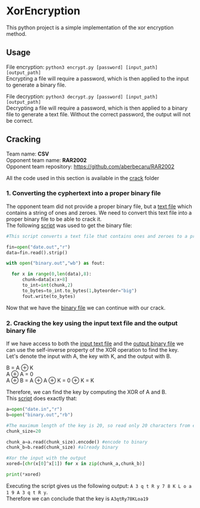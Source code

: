 # XorEncryption

This python project is a simple implementation of the xor encryption method. 


## Usage
  File encryption:
  ``` python3 encrypt.py [password] [input_path] [output_path] ```  
  Encrypting a file will require a password, which is then applied to the input to generate a binary file.
  
  File decryption:
  ``` python3 decrypt.py [password] [input_path] [output_path] ```  
  Decrypting a file will require a password, which is then applied to a binary file to generate a text file. Without the correct password, the output will not
  be correct.

## Cracking
  Team name: **CSV**  
  Opponent team name: **RAR2002**  
  Opponent team repository: https://github.com/aberbecaru/RAR2002
  
  All the code used in this section is available in the [crack](crack) folder
  ### 1. Converting the cyphertext into a proper binary file
  The opponent team did not provide a proper binary file, but a [text file](https://github.com/aberbecaru/RAR2002/blob/master/date.out) which contains a string of ones and zeroes. We need to convert this text file into a proper binary file to be able to crack it.  
  The following [script](crack/get_data.py) was used to get the binary file:  
  ```python
  #This script converts a text file that contains ones and zeroes to a proper binary file. 

fin=open("date.out","r")
data=fin.read().strip()

with open("binary.out","wb") as fout:

    for x in range(0,len(data),8):
        chunk=data[x:x+8]
        to_int=int(chunk,2)
        to_bytes=to_int.to_bytes(1,byteorder="big")
        fout.write(to_bytes)

```
Now that we have the [binary file](crack/binary.out) we can continue with our crack.

### 2. Cracking the key using the input text file and the output binary file
If we have access to both the [input text file](https://github.com/aberbecaru/RAR2002/blob/master/date.in) and the [output binary file](crack/binary.out) we can use the self-inverse property of the XOR operation to find the key.  
Let's denote the input with A, the key with K, and the output with B.

B = A ⊕ K  
A ⊕ A = 0  
A ⊕ B = A ⊕ A ⊕ K = 0 ⊕ K = K  

Therefore, we can find the key by computing the XOR of A and B.  
This [script](crack/input_output_crack.py) does exactly that:

```python
a=open("date.in","r")
b=open("binary.out","rb")

#The maximum length of the key is 20, so read only 20 characters from each file.
chunk_size=20

chunk_a=a.read(chunk_size).encode() #encode to binary
chunk_b=b.read(chunk_size) #already binary

#Xor the input with the output
xored=[chr(x[0]^x[1]) for x in zip(chunk_a,chunk_b)]

print(*xored)
```

Executing the script gives us the following output: ```A 3 q t R y 7 8 K L o a 1 9 A 3 q t R y```.  
Therefore we can conclude that the key is ```A3qtRy78KLoa19```

